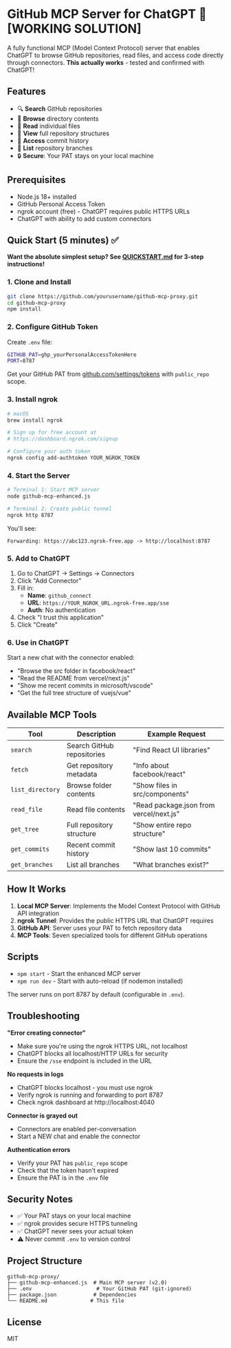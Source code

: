 # GitHub MCP Server for ChatGPT 🚀 **[WORKING SOLUTION]**

A fully functional MCP (Model Context Protocol) server that enables ChatGPT to browse GitHub repositories, read files, and access code directly through connectors. **This actually works** - tested and confirmed with ChatGPT!

## Features

- 🔍 **Search** GitHub repositories
- 📂 **Browse** directory contents
- 📄 **Read** individual files
- 🌳 **View** full repository structures
- 📜 **Access** commit history
- 🌿 **List** repository branches
- 🔒 **Secure**: Your PAT stays on your local machine

## Prerequisites

- Node.js 18+ installed
- GitHub Personal Access Token
- ngrok account (free) - ChatGPT requires public HTTPS URLs
- ChatGPT with ability to add custom connectors

## Quick Start (5 minutes) ✅

**Want the absolute simplest setup? See [QUICKSTART.md](QUICKSTART.md) for 3-step instructions!**

### 1. Clone and Install

```bash
git clone https://github.com/yourusername/github-mcp-proxy.git
cd github-mcp-proxy
npm install
```

### 2. Configure GitHub Token

Create `.env` file:
```bash
GITHUB_PAT=ghp_yourPersonalAccessTokenHere
PORT=8787
```

Get your GitHub PAT from [github.com/settings/tokens](https://github.com/settings/tokens) with `public_repo` scope.

### 3. Install ngrok

```bash
# macOS
brew install ngrok

# Sign up for free account at
# https://dashboard.ngrok.com/signup

# Configure your auth token
ngrok config add-authtoken YOUR_NGROK_TOKEN
```

### 4. Start the Server

```bash
# Terminal 1: Start MCP server
node github-mcp-enhanced.js

# Terminal 2: Create public tunnel
ngrok http 8787
```

You'll see:
```
Forwarding: https://abc123.ngrok-free.app -> http://localhost:8787
```

### 5. Add to ChatGPT

1. Go to ChatGPT → Settings → Connectors
2. Click "Add Connector"
3. Fill in:
   - **Name**: `github_connect`
   - **URL**: `https://YOUR_NGROK_URL.ngrok-free.app/sse`
   - **Auth**: No authentication
4. Check "I trust this application"
5. Click "Create"

### 6. Use in ChatGPT

Start a new chat with the connector enabled:

- "Browse the src folder in facebook/react"
- "Read the README from vercel/next.js"
- "Show me recent commits in microsoft/vscode"
- "Get the full tree structure of vuejs/vue"

## Available MCP Tools

| Tool | Description | Example Request |
|------|-------------|-----------------|
| `search` | Search GitHub repositories | "Find React UI libraries" |
| `fetch` | Get repository metadata | "Info about facebook/react" |
| `list_directory` | Browse folder contents | "Show files in src/components" |
| `read_file` | Read file contents | "Read package.json from vercel/next.js" |
| `get_tree` | Full repository structure | "Show entire repo structure" |
| `get_commits` | Recent commit history | "Show last 10 commits" |
| `get_branches` | List all branches | "What branches exist?" |

## How It Works

1. **Local MCP Server**: Implements the Model Context Protocol with GitHub API integration
2. **ngrok Tunnel**: Provides the public HTTPS URL that ChatGPT requires
3. **GitHub API**: Server uses your PAT to fetch repository data
4. **MCP Tools**: Seven specialized tools for different GitHub operations

## Scripts

- `npm start` - Start the enhanced MCP server
- `npm run dev` - Start with auto-reload (if nodemon installed)

The server runs on port 8787 by default (configurable in `.env`).

## Troubleshooting

**"Error creating connector"**
- Make sure you're using the ngrok HTTPS URL, not localhost
- ChatGPT blocks all localhost/HTTP URLs for security
- Ensure the `/sse` endpoint is included in the URL

**No requests in logs**
- ChatGPT blocks localhost - you must use ngrok
- Verify ngrok is running and forwarding to port 8787
- Check ngrok dashboard at http://localhost:4040

**Connector is grayed out**
- Connectors are enabled per-conversation
- Start a NEW chat and enable the connector

**Authentication errors**
- Verify your PAT has `public_repo` scope
- Check that the token hasn't expired
- Ensure the PAT is in the `.env` file

## Security Notes

- ✅ Your PAT stays on your local machine
- ✅ ngrok provides secure HTTPS tunneling
- ✅ ChatGPT never sees your actual token
- ⚠️ Never commit `.env` to version control

## Project Structure

```
github-mcp-proxy/
├── github-mcp-enhanced.js  # Main MCP server (v2.0)
├── .env                     # Your GitHub PAT (git-ignored)
├── package.json            # Dependencies
└── README.md              # This file
```

## License

MIT